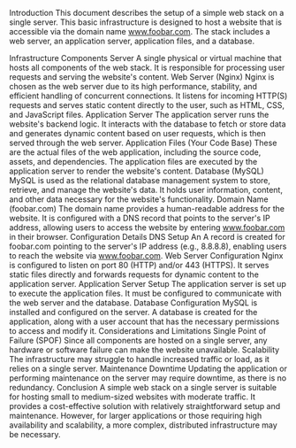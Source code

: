 Introduction
This document describes the setup of a simple web stack on a single server. This basic infrastructure is designed to host a website that is accessible via the domain name www.foobar.com. The stack includes a web server, an application server, application files, and a database.

Infrastructure Components
Server
A single physical or virtual machine that hosts all components of the web stack. It is responsible for processing user requests and serving the website's content.
Web Server (Nginx)
Nginx is chosen as the web server due to its high performance, stability, and efficient handling of concurrent connections. It listens for incoming HTTP(S) requests and serves static content directly to the user, such as HTML, CSS, and JavaScript files.
Application Server
The application server runs the website's backend logic. It interacts with the database to fetch or store data and generates dynamic content based on user requests, which is then served through the web server.
Application Files (Your Code Base)
These are the actual files of the web application, including the source code, assets, and dependencies. The application files are executed by the application server to render the website's content.
Database (MySQL)
MySQL is used as the relational database management system to store, retrieve, and manage the website's data. It holds user information, content, and other data necessary for the website's functionality.
Domain Name (foobar.com)
The domain name provides a human-readable address for the website. It is configured with a DNS record that points to the server's IP address, allowing users to access the website by entering www.foobar.com in their browser.
Configuration Details
DNS Setup
An A record is created for foobar.com pointing to the server's IP address (e.g., 8.8.8.8), enabling users to reach the website via www.foobar.com.
Web Server Configuration
Nginx is configured to listen on port 80 (HTTP) and/or 443 (HTTPS). It serves static files directly and forwards requests for dynamic content to the application server.
Application Server Setup
The application server is set up to execute the application files. It must be configured to communicate with the web server and the database.
Database Configuration
MySQL is installed and configured on the server. A database is created for the application, along with a user account that has the necessary permissions to access and modify it.
Considerations and Limitations
Single Point of Failure (SPOF)
Since all components are hosted on a single server, any hardware or software failure can make the website unavailable.
Scalability
The infrastructure may struggle to handle increased traffic or load, as it relies on a single server.
Maintenance Downtime
Updating the application or performing maintenance on the server may require downtime, as there is no redundancy.
Conclusion
A simple web stack on a single server is suitable for hosting small to medium-sized websites with moderate traffic. It provides a cost-effective solution with relatively straightforward setup and maintenance. However, for larger applications or those requiring high availability and scalability, a more complex, distributed infrastructure may be necessary.
